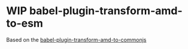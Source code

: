 # WIP babel-plugin-transform-amd-to-esm

Based on the [babel-plugin-transform-amd-to-commonjs](https://www.npmjs.com/package/babel-plugin-transform-amd-to-commonjs)
